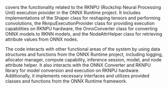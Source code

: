 covers the functionality related to the RKNPU (Rockchip Neural Processing Unit) execution provider in the ONNX Runtime project. It includes implementations of the Shaper class for reshaping tensors and performing convolutions, the RknpuExecutionProvider class for providing execution capabilities on RKNPU hardware, the OnnxConverter class for converting ONNX models to RKNN models, and the NodeAttrHelper class for retrieving attribute values from ONNX nodes.

The code interacts with other functional areas of the system by using data structures and functions from the ONNX Runtime project, including logging, allocator manager, compute capability, inference session, model, and node attribute helper. It also interacts with the ONNX Converter and RKNPU library for model conversion and execution on RKNPU hardware. Additionally, it implements necessary interfaces and utilizes provided classes and functions from the ONNX Runtime framework.
